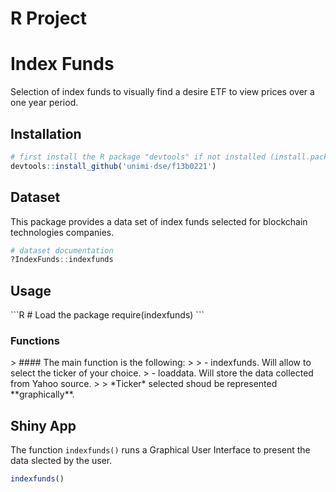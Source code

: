 # R Project 

<h1 align="left">Index Funds</h1>

<p>Selection of index funds to visually find a desire ETF to view prices
over a one year period.</p>

<h2>Installation</h2>

```R
# first install the R package "devtools" if not installed (install.packages("devtools")
devtools::install_github('unimi-dse/f13b0221')
```

<h2>Dataset</h2>

<p>This package provides a data set of index funds selected for blockchain technologies companies.</p>

```R
# dataset documentation
?IndexFunds::indexfunds
```

<h2>Usage</h2>
```R
# Load the package
require(indexfunds)
```
<h3>Functions</h3>
> #### The main function is the following:
>
> - indexfunds. Will allow to select the ticker of your choice.
> - loaddata. Will store the data collected from Yahoo source.
>
>  *Ticker* selected shoud be represented **graphically**.

<h2>Shiny App</h2>

The function `indexfunds()` runs a Graphical User Interface to present the data slected by the user. 

```R
indexfunds()
```

